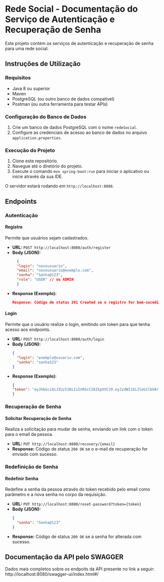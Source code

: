# Rede Social - Documentação do Serviço de Autenticação e Recuperação de Senha

Este projeto contém os serviços de autenticação e recuperação de senha para uma rede social.

## Instruções de Utilização

### Requisitos

- Java 8 ou superior
- Maven
- PostgreSQL (ou outro banco de dados compatível)
- Postman (ou outra ferramenta para testar APIs)

### Configuração do Banco de Dados

1. Crie um banco de dados PostgreSQL com o nome `redeSocial`.
2. Configure as credenciais de acesso ao banco de dados no arquivo `application.properties`.

### Execução do Projeto

1. Clone este repositório.
2. Navegue até o diretório do projeto.
3. Execute o comando `mvn spring-boot:run` para iniciar o aplicativo ou inicie através da sua IDE.

O servidor estará rodando em `http://localhost:8080`.

## Endpoints

### Autenticação

#### Registro

Permite que usuários sejam cadastrados.

- **URL:** `POST http://localhost:8080/auth/register`
- **Body (JSON):**
  ```json
    {
    "login": "novousuario",
    "email": "novousuario@exemplo.com",
    "senha": "Senha@123",
    "role": "USER" // ou ADMIN
    }
  
- **Response (Exemplo):**
    ```json
    Response: Código de status 201 Created se o registro for bem-sucedido.
    ```

#### Login

Permite que o usuário realize o login, emitindo um token para que tenha acesso aos endpoints.

- **URL:** `POST http://localhost:8080/auth/login`
- **Body (JSON):**
  ```json
  {
    "login": "exemplo@usuario.com",
    "senha": "senha123"
  }
  
- **Response (Exemplo):**
    ```json
    {
    "token": "eyJhbGciOiJIUzI1NiIsInR5cCI6IkpXVCJ9.eyJzdWIiOiJleG1lbG8rdXN1YXJpb0Bjb21wYW55LmNvbSIsImlhdCI6MTYzMzUxMzQyMiwiZXhwIjoxNjMzNTEzNTQyfQ.55oP6okzdzvFj4xV7LsIw1U6VQ-zMBv1YyXYtJkxJ2A"
    }
    ```

### Recuperação de Senha

#### Solicitar Recuperação de Senha

Realiza a solicitação para mudar de senha, enviando um link com o token para o email da pessoa.

- **URL:** `PUT http://localhost:8080/recovery/{email}`
- **Response:** Código de status `200 OK` se o e-mail de recuperação for enviado com sucesso.

### Redefinição de Senha

#### Redefinir Senha

Redefine a senha da pessoa através do token recebido pelo email como parâmetro e a nova senha no corpo da requisição.

- **URL:** `PUT http://localhost:8080/reset-password?token={token}`
- **Body (JSON):**
  ```json
  {
    "senha": "Senha@123"
  }
- **Response:** Código de status `200 OK` se a senha for alterada com sucesso.



## Documentação da API pelo SWAGGER

Dados mais completos sobre os endpoits da API presente no link a seguir:
http://localhost:8080/swagger-ui/index.html#/